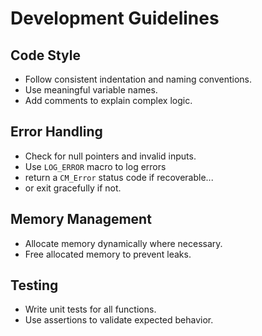 # Development Guidelines

## Code Style
- Follow consistent indentation and naming conventions.
- Use meaningful variable names.
- Add comments to explain complex logic.

## Error Handling
- Check for null pointers and invalid inputs.
- Use `LOG_ERROR` macro to log errors
- return a `CM_Error` status code if recoverable...
- or exit gracefully if not.

## Memory Management
- Allocate memory dynamically where necessary.
- Free allocated memory to prevent leaks.

## Testing
- Write unit tests for all functions.
- Use assertions to validate expected behavior.
